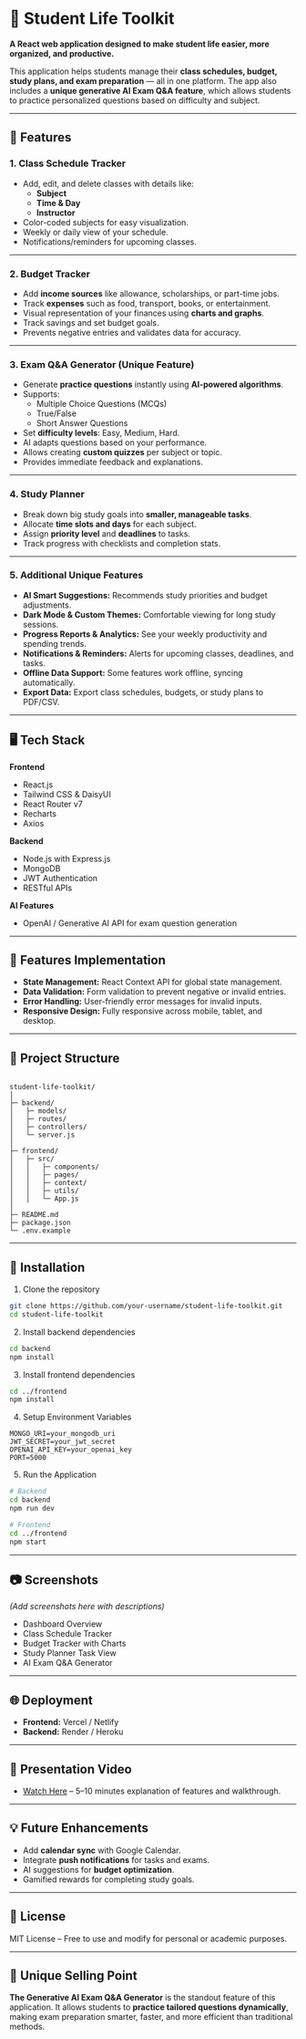
# 📝 Student Life Toolkit

**A React web application designed to make student life easier, more organized, and productive.**  

This application helps students manage their **class schedules, budget, study plans, and exam preparation** — all in one platform. The app also includes a **unique generative AI Exam Q&A feature**, which allows students to practice personalized questions based on difficulty and subject.

---

## 🚀 Features

### 1. Class Schedule Tracker
- Add, edit, and delete classes with details like:
  - **Subject**
  - **Time & Day**
  - **Instructor**
- Color-coded subjects for easy visualization.
- Weekly or daily view of your schedule.
- Notifications/reminders for upcoming classes.  

---

### 2. Budget Tracker
- Add **income sources** like allowance, scholarships, or part-time jobs.
- Track **expenses** such as food, transport, books, or entertainment.
- Visual representation of your finances using **charts and graphs**.
- Track savings and set budget goals.
- Prevents negative entries and validates data for accuracy.

---

### 3. Exam Q&A Generator (Unique Feature)
- Generate **practice questions** instantly using **AI-powered algorithms**.
- Supports:
  - Multiple Choice Questions (MCQs)
  - True/False
  - Short Answer Questions
- Set **difficulty levels**: Easy, Medium, Hard.
- AI adapts questions based on your performance.
- Allows creating **custom quizzes** per subject or topic.
- Provides immediate feedback and explanations.  

---

### 4. Study Planner
- Break down big study goals into **smaller, manageable tasks**.
- Allocate **time slots and days** for each subject.
- Assign **priority level** and **deadlines** to tasks.
- Track progress with checklists and completion stats.

---

### 5. Additional Unique Features
- **AI Smart Suggestions:** Recommends study priorities and budget adjustments.
- **Dark Mode & Custom Themes:** Comfortable viewing for long study sessions.
- **Progress Reports & Analytics:** See your weekly productivity and spending trends.
- **Notifications & Reminders:** Alerts for upcoming classes, deadlines, and tasks.
- **Offline Data Support:** Some features work offline, syncing automatically.
- **Export Data:** Export class schedules, budgets, or study plans to PDF/CSV.

---

## 🖥️ Tech Stack

**Frontend**
- React.js
- Tailwind CSS & DaisyUI
- React Router v7
- Recharts
- Axios

**Backend**
- Node.js with Express.js
- MongoDB
- JWT Authentication
- RESTful APIs

**AI Features**
- OpenAI / Generative AI API for exam question generation

---

## 🔧 Features Implementation

- **State Management:** React Context API for global state management.
- **Data Validation:** Form validation to prevent negative or invalid entries.
- **Error Handling:** User-friendly error messages for invalid inputs.
- **Responsive Design:** Fully responsive across mobile, tablet, and desktop.

---

## 📂 Project Structure

```

student-life-toolkit/
│
├─ backend/
│   ├─ models/
│   ├─ routes/
│   ├─ controllers/
│   └─ server.js
│
├─ frontend/
│   ├─ src/
│   │   ├─ components/
│   │   ├─ pages/
│   │   ├─ context/
│   │   ├─ utils/
│   │   └─ App.js
│
├─ README.md
├─ package.json
└─ .env.example

````

---

## 📌 Installation

1. Clone the repository
```bash
git clone https://github.com/your-username/student-life-toolkit.git
cd student-life-toolkit
````

2. Install backend dependencies

```bash
cd backend
npm install
```

3. Install frontend dependencies

```bash
cd ../frontend
npm install
```

4. Setup Environment Variables

```env
MONGO_URI=your_mongodb_uri
JWT_SECRET=your_jwt_secret
OPENAI_API_KEY=your_openai_key
PORT=5000
```

5. Run the Application

```bash
# Backend
cd backend
npm run dev

# Frontend
cd ../frontend
npm start
```

---

## 📷 Screenshots

*(Add screenshots here with descriptions)*

* Dashboard Overview
* Class Schedule Tracker
* Budget Tracker with Charts
* Study Planner Task View
* AI Exam Q\&A Generator

---

## 🌐 Deployment

* **Frontend:** Vercel / Netlify
* **Backend:** Render / Heroku

---

## 🎥 Presentation Video

* [Watch Here](#) – 5–10 minutes explanation of features and walkthrough.

---

## 💡 Future Enhancements

* Add **calendar sync** with Google Calendar.
* Integrate **push notifications** for tasks and exams.
* AI suggestions for **budget optimization**.
* Gamified rewards for completing study goals.

---

## 📄 License

MIT License – Free to use and modify for personal or academic purposes.

---

## 🔑 Unique Selling Point

**The Generative AI Exam Q\&A Generator** is the standout feature of this application.
It allows students to **practice tailored questions dynamically**, making exam preparation smarter, faster, and more efficient than traditional methods.



